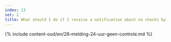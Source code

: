 ```yaml
---
index: 13
set: 2
title: What should I do if I receive a notification about no checks by the app for 24 hours?
---
```

{% include content-oud/en/28-melding-24-uur-geen-controle.md %}
